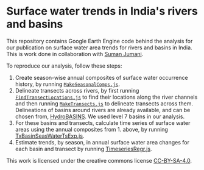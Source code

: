 # Surface water trends in India's rivers and basins

This repository contains Google Earth Engine code behind the analysis for our publication on surface water area trends for rivers and basins in India. This is work done in collaboration with [Suman Jumani](https://github.com/SumanJumani).

To reproduce our analysis, follow these steps:
1. Create season-wise annual composites of surface water occurrence history, by running [`MakeSeasonalComps.js`](MakeSeasonalComps.js).
2. Delineate transects across rivers, by first running [`FindTransectLocations.js`](FindTransectLocations.js) to find their locations along the river channels and then running [`MakeTransects.js`](MakeTransects.js) to delineate transects across them. Delineations of basins around rivers are already available, and can be chosen from, [HydroBASINS](https://www.hydrosheds.org/products/hydrobasins). We used level 7 basins in our analysis.
3. For these basins and transects, calculate time series of surface water areas using the annual composites from 1. above, by running [TxBasinSeasWaterTsExp.js](TxBasinSeasWaterTsExp.js).
4. Estimate trends, by season, in annual surface water area changes for each basin and transect by running [TimeseriesRegr.js](TimeseriesRegr.js).

This work is licensed under the creative commons license [CC-BY-SA-4.0](https://creativecommons.org/licenses/by-sa/4.0/).
